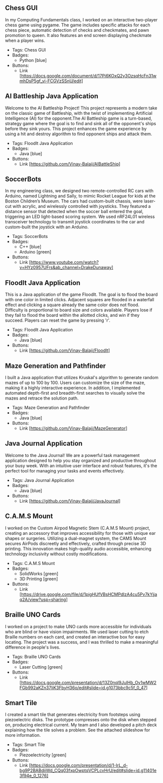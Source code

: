 ## Chess GUI
In my Computing Fundamentals class, I worked on an interactive two-player chess game using pygame. The game includes specific attacks for each chess piece, automatic detection of checks and checkmates, and pawn promotion to queen. It also features an end screen displaying checkmate when a player wins.
- Tags: Chess GUI
- Badges:
  - Python [blue]
- Buttons:
  - Link [https://docs.google.com/document/d/17Pi6KOxQ2y3OzsqHcFn31wmhDsP5gf_vi-FCGVzSSnU/edit]

## AI Battleship Java Application
Welcome to the AI Battleship Project! This project represents a modern take on the classic game of Battleship, with the twist of implementing Artificial Intelligence (AI) for the opponent.The AI Battleship game is a turn-based, strategy game where the goal is to find and sink all of the opponent's ships before they sink yours. This project enhances the game experience by using a hit and destroy algorithm to find opponent ships and attack them.
- Tags: FloodIt Java Application
- Badges:
  - Java [blue]
- Buttons:
  - Link [https://github.com/Vinay-Balaji/AIBattleShip]

## SoccerBots
In my engineering class, we designed two remote-controlled RC cars with Arduino, named Lightning and Sally, to mimic Rocket League for kids at the Boston Children’s Museum. The cars had custom-built chassis, were laser-cut with acrylic, and wirelessly controlled with joysticks. They featured a distance sensor that detected when the soccer ball entered the goal, triggering an LED light-based scoring system. We used nRF24L01 wireless transceiver technology to transmit joystick coordinates to the car and custom-built the joystick with an Arduino.
- Tags: SoccerBots
- Badges:
  - C++ [blue]
  - Arduino [green]
- Buttons:
  - Link [https://www.youtube.com/watch?v=HYz0957UFrs&ab_channel=DrakeDunaway]

## FloodIt Java Application
This is a Java application of the game FloodIt. The goal is to flood the board with one color in limited clicks. Adjacent squares are flooded in a waterfall effect and clicking a square already the same color does not flood. Difficulty is proportional to board size and colors available. Players lose if they fail to flood the board within the allotted clicks, and win if they succeed. Players can reset the game by pressing 'r'.
- Tags: FloodIt Java Application
- Badges:
  - Java [blue]
- Buttons:
  - Link [https://github.com/Vinay-Balaji/FloodIt]

## Maze Generation and Pathfinder
I built a Java application that utilizes Kruskal's algorithm to generate random mazes of up to 100 by 100. Users can customize the size of the maze, making it a highly interactive experience. In addition, I implemented automated depth-first and breadth-first searches to visually solve the mazes and retrace the solution path.
- Tags: Maze Generation and Pathfinder
- Badges:
  - Java [blue]
- Buttons:
  - Link [https://github.com/Vinay-Balaji/MazeGenerator]

## Java Journal Application
Welcome to the Java Journal! We are a powerful task management application designed to help you stay organized and productive throughout your busy week. With an intuitive user interface and robust features, it's the perfect tool for managing your tasks and events effectively.
- Tags: Java Journal Application
- Badges:
  - Java [blue]
- Buttons:
  - Link [https://github.com/Vinay-Balaji/JavaJournal]

## C.A.M.S Mount
I worked on the Custom Airpod Magnetic Stem (C.A.M.S Mount) project, creating an accessory that improves accessibility for those with unique ear shapes or surgeries. Utilizing a dual-magnet system, the CAMS Mount secures AirPods discreetly and effectively, crafted through precise 3D printing. This innovation makes high-quality audio accessible, enhancing technology inclusivity without costly modifications.
- Tags: C.A.M.S Mount
- Badges:
  - SolidWorks [green]
  - 3D Printing [green]
- Buttons:
  - Link [https://drive.google.com/file/d/1pigHUfVBsHCMPdIzA4cu5Pv7kYijaq2A/view?usp=sharing]

## Braille UNO Cards
I worked on a project to make UNO cards more accessible for individuals who are blind or have vision impairments. We used laser cutting to etch Braille numbers on each card, and created an interactive box for easy locating. The project was a success, and I was thrilled to make a meaningful difference in people's lives.
- Tags: Braille UNO Cards
- Badges:
  - Laser Cutting [green]
- Buttons:
  - Link [https://docs.google.com/presentation/d/13Z0nql9JulHb_Ov1wMW2FGb992aKZn37IiK3FbyH36o/edit#slide=id.g1073bbc9c5f_0_47]

## Smart Tile
I created a smart tile that generates electricity from footsteps using piezoelectric disks. The prototype compresses onto the disk when stepped on, producing electrical current. My team and I also developed a pitch deck explaining how the tile solves a problem. See the attached slideshow for more information.
- Tags: Smart Tile
- Badges:
  - Piezoelectricity [green]
- Buttons:
  - Link [https://docs.google.com/presentation/d/1-IrL_d-bg9P2BABdiiWd_CQq03fxpOwptqVCPLcvHrU/edit#slide=id.g11401e3f94e_0_1276]
